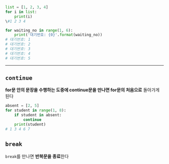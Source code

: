 ```Python
list = [1, 2, 3, 4]
for i in list:
    print(i)
\#1 2 3 4
```

```Python
for waiting_no in range(1, 6):
    print('대기번호: {0}'.format(waiting_no))
# 대기번호: 1
# 대기번호: 2
# 대기번호: 3
# 대기번호: 4
# 대기번호: 5
```

---

## `continue`

**for문 안의 문장을 수행하는 도중에 continue문을 만나면 for문의 처음으로** 돌아가게 된다

```Python
absent = [2, 5]
for student in range(1, 8):
    if student in absent:
        continue
    print(student)
# 1 3 4 6 7
```

## `break`

`break`를 만나면 **반복문을 종료**한다